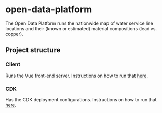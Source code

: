 # open-data-platform

The Open Data Platform runs the nationwide map of water service 
line locations and their (known or estimated) material compositions 
(lead vs. copper).

## Project structure

### Client 
Runs the Vue front-end server. Instructions on how to run that
[here](client/README.md).

### CDK
Has the CDK deployment configurations. Instructions on how to run that 
[here](cdk/README.md).